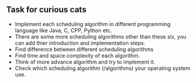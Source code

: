 ## Task for curious cats
- Implement each scheduling algorithm in different programming language like Java, C, CPP, Python etc.
- There are some more scheduling algorithms other than these six, you can add thier introduction and implementation steps.
- Find difference between different scheduling algorithms
- Find time and space complexity of each algorithm.
- Think of more advance algorithm and try to implement it.
- Check which scheduling algorithm (/algorithms) your operating system use.
